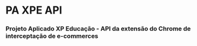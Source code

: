 # PA XPE API
### Projeto Aplicado XP Educação - API da extensão do Chrome de interceptação de e-commerces